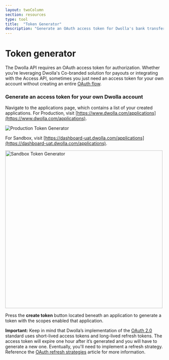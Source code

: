 ```yaml
---
layout: twoColumn
section: resources
type: tool
title:  "Token Generator"
description: "Generate an OAuth access token for Dwolla's bank transfer API."
---
```


# Token generator

The Dwolla API requires an OAuth access token for authorization. Whether you’re leveraging Dwolla's Co-branded solution for payouts or integrating with the Access API, sometimes you just need an access token for your own account without creating an entire [OAuth flow](https://docsv2.dwolla.com/#request-user-authorization).

### Generate an access token for your own Dwolla account

Navigate to the applications page, which contains a list of your created applications. For Production, visit [https://www.dwolla.com/applications](https://www.dwolla.com/applications).

<img src="/images/token-generator-prod.png" alt="Production Token Generator"/>

For Sandbox, visit [https://dashboard-uat.dwolla.com/applications](https://dashboard-uat.dwolla.com/applications).

<img src="/images/token-generator.png" alt="Sandbox Token Generator" style="width: 500px;"/>

Press the **create token** button located beneath an application to generate a token with the scopes enabled that application. 

**Important:** Keep in mind that Dwolla’s implementation of the [OAuth 2.0](https://tools.ietf.org/html/rfc6749) standard uses short-lived access tokens and long-lived refresh tokens. The access token will expire one hour after it’s generated and you will have to generate a new one. Eventually, you'll need to implement a refresh strategy. Reference the [OAuth refresh strategies](https://developers.dwolla.com/resources/oauth-refresh-strategies.html) article for more information.
